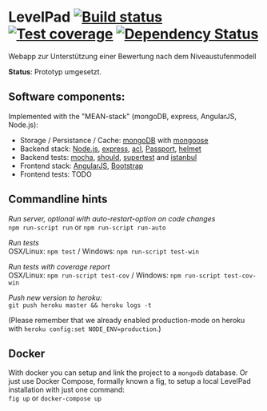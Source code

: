 # LevelPad [![Build status][travis-image]][travis-url] [![Test coverage][coveralls-image]][coveralls-url] [![Dependency Status][dependency-image]][dependency-url]

Webapp zur Unterstützung einer Bewertung nach dem Niveaustufenmodell

**Status**: Prototyp umgesetzt.

## Software components:

Implemented with the "MEAN-stack" (mongoDB, express, AngularJS, Node.js):

* Storage / Persistance / Cache:
  [mongoDB](http://www.mongodb.org/) with
  [mongoose](http://mongoosejs.com/)
* Backend stack:
  [Node.js](http://nodejs.org/),
  [express](http://expressjs.com/),
  [acl](https://github.com/optimalbits/node_acl),
  [Passport](http://passportjs.org/),
  [helmet](https://github.com/evilpacket/helmet)
* Backend tests:
  [mocha](https://github.com/visionmedia/mocha),
  [should](https://github.com/shouldjs/should.js),
  [supertest](https://github.com/visionmedia/supertest) and
  [istanbul](https://github.com/gotwarlost/istanbul)
* Frontend stack:
  [AngularJS](http://www.angularjs.org/),
  [Bootstrap](http://getbootstrap.com/)
* Frontend tests: TODO

## Commandline hints

*Run server, optional with auto-restart-option on code changes*  
`npm run-script run` or `npm run-script run-auto`

*Run tests*  
OSX/Linux: `npm test` / Windows: `npm run-script test-win`

*Run tests with coverage report*  
OSX/Linux: `npm run-script test-cov` / Windows: `npm run-script test-cov-win`

*Push new version to heroku:*  
`git push heroku master && heroku logs -t`

(Please remember that we already enabled production-mode on heroku with `heroku config:set NODE_ENV=production`.)

## Docker

With docker you can setup and link the project to a `mongodb` database. Or just use Docker Compose,
formally known a fig, to setup a local LevelPad installation with just one command:  
`fig up` or `docker-compose up`

[travis-image]: https://img.shields.io/travis/fh-koeln/LevelPad/master.svg?style=flat-square
[travis-url]: https://travis-ci.org/fh-koeln/LevelPad
[coveralls-image]: https://img.shields.io/coveralls/fh-koeln/LevelPad/master.svg?style=flat-square
[coveralls-url]: https://coveralls.io/r/fh-koeln/LevelPad
[dependency-image]: http://img.shields.io/david/fh-koeln/LevelPad.svg?style=flat-square
[dependency-url]: https://david-dm.org/fh-koeln/LevelPad
